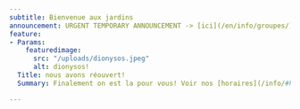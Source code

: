```yaml
---
subtitle: Bienvenue aux jardins
announcement: URGENT TEMPORARY ANNOUNCEMENT -> [ici](/en/info/groupes/)
feature:
- Params:
    featuredimage:
      src: "/uploads/dionysos.jpeg"
      alt: dionysos!
  Title: nous avons réouvert!
  Summary: Finalement on est la pour vous! Voir nos [horaires](/info/#horaires).

---
```

